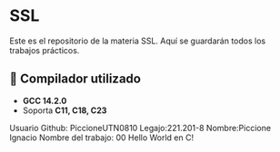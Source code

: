 # SSL  
Este es el repositorio de la materia SSL. Aquí se guardarán todos los trabajos prácticos.

## 🔹 Compilador utilizado
- **GCC 14.2.0**
- Soporta **C11, C18, C23**

Usuario Github: PiccioneUTN0810
Legajo:221.201-8 
Nombre:Piccione Ignacio
Nombre del trabajo: 00 Hello World en C!
